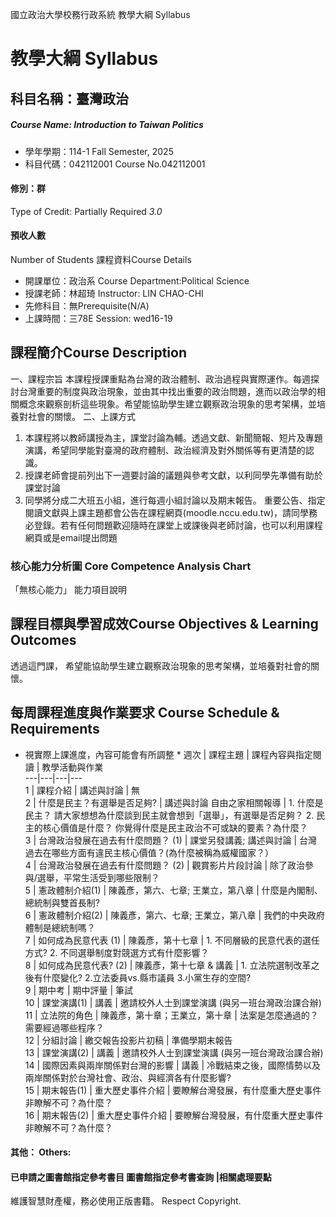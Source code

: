 國立政治大學校務行政系統 教學大綱 Syllabus
# 教學大綱 Syllabus
##  科目名稱：臺灣政治
#####  Course Name: Introduction to Taiwan Politics
  * 學年學期：114-1 Fall Semester, 2025 
  * 科目代碼：042112001 Course No.042112001
#### 修別：群
Type of Credit: Partially Required 
_3.0_
#### 預收人數
Number of Students
課程資料Course Details
  * 開課單位：政治系 Course Department:Political Science 
  * 授課老師：林超琦 Instructor: LIN CHAO-CHI 
  * 先修科目：無Prerequisite(N/A)
  * 上課時間：三78E Session: wed16-19
##  課程簡介Course Description
一、課程宗旨
本課程授課重點為台灣的政治體制、政治過程與實際運作。每週探討台灣重要的制度與政治現象，並由其中找出重要的政治問題，進而以政治學的相關概念來觀察剖析這些現象。希望能協助學生建立觀察政治現象的思考架構，並培養對社會的關懷。
二、上課方式
1. 本課程將以教師講授為主，課堂討論為輔。透過文獻、新聞簡報、短片及專題演講，希望同學能對臺灣的政府體制、政治經濟及對外關係等有更清楚的認識。
2. 授課老師會提前列出下一週要討論的議題與參考文獻，以利同學先準備有助於課堂討論
3. 同學將分成二大班五小組，進行每週小組討論以及期末報告。
重要公告、指定閱讀文獻與上課主題都會公告在課程網頁(moodle.nccu.edu.tw)，請同學務必登錄。若有任何問題歡迎隨時在課堂上或課後與老師討論，也可以利用課程網頁或是email提出問題
###  核心能力分析圖 Core Competence Analysis Chart
「無核心能力」 
能力項目說明
##  課程目標與學習成效Course Objectives & Learning Outcomes 
透過這門課， 希望能協助學生建立觀察政治現象的思考架構，並培養對社會的關懷。
##  每周課程進度與作業要求 Course Schedule & Requirements
* 視實際上課進度，內容可能會有所調整 *
週次 |  課程主題 |  課程內容與指定閱讀 |  教學活動與作業  
---|---|---|---  
1 |  課程介紹 |  講述與討論 |  無  
2 |  什麼是民主？有選舉是否足夠? |  講述與討論 自由之家相關報導 |  1. 什麼是民主？ 請大家想想為什麼談到民主就會想到「選舉」，有選舉是否足夠？ 2. 民主的核心價值是什麼？ 你覺得什麼是民主政治不可或缺的要素？為什麼？  
3 |  台灣政治發展在過去有什麼問題？ (1) |  課堂另發講義; 講述與討論 |  台灣過去在哪些方面有違民主核心價值？(為什麼被稱為威權國家？）  
4 |  台灣政治發展在過去有什麼問題？ (2) |  觀賞影片片段討論 |  除了政治參與/選舉，平常生活受到哪些限制？  
5 |  憲政體制介紹(1) |  陳義彥，第六、七章; 王業立，第八章 |  什麼是內閣制、總統制與雙首長制?  
6 |  憲政體制介紹(2) |  陳義彥，第六、七章; 王業立，第八章 |  我們的中央政府體制是總統制嗎？  
7 |  如何成為民意代表 (1) |  陳義彥，第十七章 |  1. 不同層級的民意代表的選任方式? 2. 不同選舉制度對競選方式有什麼影響？  
8 |  如何成為民意代表? (2) |  陳義彥，第十七章 & 講義 |  1. 立法院選制改革之後有什麼變化? 2.立法委員vs.縣市議員 3.小黨生存的空間?  
9 |  期中考 |  期中評量 |  筆試  
10 |  課堂演講(1) |  講義 |  邀請校外人士到課堂演講 (與另一班台灣政治課合辦)  
11 |  立法院的角色 |  陳義彥，第十章；王業立，第十章 |  法案是怎麼通過的？需要經過哪些程序？  
12 |  分組討論 |  繳交報告投影片初稿 |  準備學期末報告  
13 |  課堂演講(2) |  講義 |  邀請校外人士到課堂演講 (與另一班台灣政治課合辦)  
14 |  國際因素與兩岸關係對台灣的影響 |  講義 |  冷戰結束之後，國際情勢以及兩岸關係對於台灣社會、政治、與經濟各有什麼影響?  
15 |  期末報告(1) |  重大歷史事件介紹 |  要瞭解台灣發展，有什麼重大歷史事件非瞭解不可？為什麼？  
16 |  期末報告(2) |  重大歷史事件介紹 |  要瞭解台灣發展，有什麼重大歷史事件非瞭解不可？為什麼？  
####  其他： Others:
####  已申請之圖書館指定參考書目  圖書館指定參考書查詢 |相關處理要點
維護智慧財產權，務必使用正版書籍。 Respect Copyright.